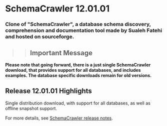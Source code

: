 # SchemaCrawler 12.01.01

### Clone of "SchemaCrawler", a database schema discovery, comprehension and documentation tool made by Sualeh Fatehi and hosted on sourceforge. ###

>> ## Important Message
**Please note that going forward, there is a just single SchemaCrawler download, that provides support for all databases, and includes examples. The database specific downloads remain for old versions.**

## Release 12.01.01 Highlights

Single distribution download, with support for all databases, as well as offline snapshot support. 

For more details, see [SchemaCrawler release notes](http://schemacrawler.sourceforge.net/changes-report.html).
